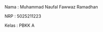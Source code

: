 
Nama              : Muhammad Naufal Fawwaz Ramadhan

NRP                : 5025211223

Kelas               : PBKK A

